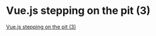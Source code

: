 # Vue.js stepping on the pit (3)
[Vue.js stepping on the pit (3)](https://aiwithcloud.com/2022/09/19/vue-js_stepping_on_the_pit_3/)